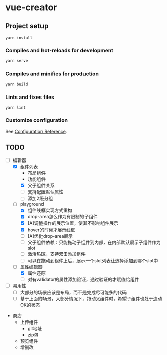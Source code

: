 # vue-creator

## Project setup
```
yarn install
```

### Compiles and hot-reloads for development
```
yarn serve
```

### Compiles and minifies for production
```
yarn build
```

### Lints and fixes files
```
yarn lint
```

### Customize configuration
See [Configuration Reference](https://cli.vuejs.org/config/).


## TODO

- [ ] 编辑器
    - [x] 组件列表
        - 布局组件
        - 功能组件
        - [x] 父子组件关系
        - [ ] 支持配置默认属性
        - [ ] 添加2级分组
    - [ ] playground
        - [x] 组件线框实现方式重构
        - [x] drop-area怎么作为有限制的子组件
        - [x] [A]调整操作的展示位置，使其不影响组件展示
        - [x] hover的时候才展示线框
        - [ ] [A]优化drop-area展示
        - [ ] 父子组件依赖：只能拖动子组件到内部，在内部默认展示子组件作为slot
        - [ ] 激活热区，支持双击添加组件
        - [ ] 可以在拖动到组件上后，展示一个slot列表让选择添加到哪个slot中
    - [ ] 属性编辑器
        - [x] 属性还原
        - [ ] 对有validator的属性添加验证，通过验证的才赋值给组件

- [ ] 易用性
    - [ ] 大部分的场景应该是布局，而不是完成尽可能多的代码
    - [ ] 基于上面的场景，大部分情况下，拖动父组件时，希望子组件也处于连动OK的状态

- 商店
    - 上传组件
        - git地址
        - zip包
    - 预览组件
    - 增删改